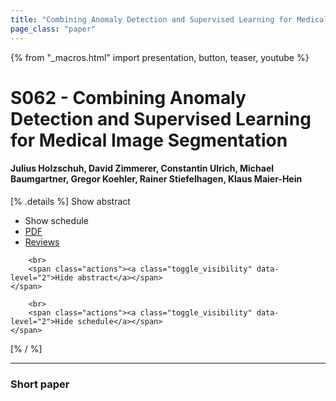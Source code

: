 ```yaml
---
title: "Combining Anomaly Detection and Supervised Learning for Medical Image Segmentation"
page_class: "paper"
---
```


{% from "_macros.html" import presentation, button, teaser, youtube %}

# S062 - Combining Anomaly Detection and Supervised Learning for Medical Image Segmentation

#### Julius Holzschuh, David Zimmerer, Constantin Ulrich, Michael Baumgartner, Gregor Koehler, Rainer Stiefelhagen, Klaus Maier-Hein

[% .details %]
<a class="toggle_visibility" data-selector=".abstract" data-level="3">Show abstract</a>
- <a class="toggle_visibility" data-selector=".schedule" data-level="3">Show schedule</a>
- <a href="https://openreview.net/pdf?id=">PDF</a>
- <a href="https://openreview.net/forum?id=">Reviews</a>

<p>
    <span class="abstract">
        
        <br>
        <span class="actions"><a class="toggle_visibility" data-level="2">Hide abstract</a></span>
    </span>
</p>

<p>
    <span class="schedule">
        
        <br>
        <span class="actions"><a class="toggle_visibility" data-level="2">Hide schedule</a></span>
    </span>
</p>
[% / %]

---


### Short paper
